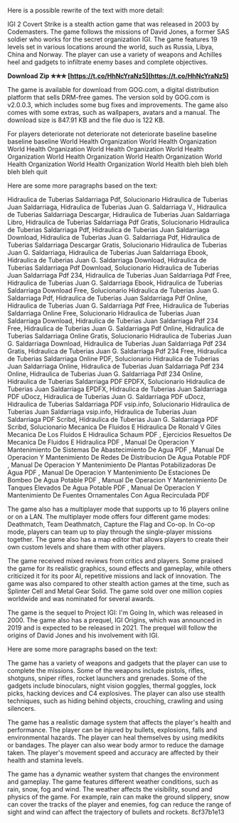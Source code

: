 
 
Here is a possible rewrite of the text with more detail:
  
IGI 2 Covert Strike is a stealth action game that was released in 2003 by Codemasters. The game follows the missions of David Jones, a former SAS soldier who works for the secret organization IGI. The game features 19 levels set in various locations around the world, such as Russia, Libya, China and Norway. The player can use a variety of weapons and Achilles heel and gadgets to infiltrate enemy bases and complete objectives.
 
**Download Zip ✯✯✯ [https://t.co/HhNcYraNz5](https://t.co/HhNcYraNz5)**


  
The game is available for download from GOG.com, a digital distribution platform that sells DRM-free games. The version sold by GOG.com is v2.0.0.3, which includes some bug fixes and improvements. The game also comes with some extras, such as wallpapers, avatars and a manual. The download size is 847.91 KB and the file duo is 122 KB.
  
For players deteriorate not deteriorate  not deteriorate   baseline  baseline  baseline  baseline   World Health Organization  World Health Organization  World Health Organization  World Health Organization  World Health Organization  World Health Organization  World Health Organization  World Health Organization  World Health Organization  World Health bleh bleh bleh bleh bleh quit

Here are some more paragraphs based on the text:
 
Hidraulica de Tuberias Saldarriaga Pdf,  Solucionario Hidraulica de Tuberias Juan Saldarriaga,  Hidraulica de Tuberias Juan G. Saldarriaga V.,  Hidraulica de Tuberias Saldarriaga Descargar,  Hidraulica de Tuberias Juan Saldarriaga Libro,  Hidraulica de Tuberias Saldarriaga Pdf Gratis,  Solucionario Hidraulica de Tuberias Saldarriaga Pdf,  Hidraulica de Tuberias Juan Saldarriaga Download,  Hidraulica de Tuberias Juan G. Saldarriaga Pdf,  Hidraulica de Tuberias Saldarriaga Descargar Gratis,  Solucionario Hidraulica de Tuberias Juan G. Saldarriaga,  Hidraulica de Tuberias Juan Saldarriaga Ebook,  Hidraulica de Tuberias Juan G. Saldarriaga Download,  Hidraulica de Tuberias Saldarriaga Pdf Download,  Solucionario Hidraulica de Tuberias Juan Saldarriaga Pdf 234,  Hidraulica de Tuberias Juan Saldarriaga Pdf Free,  Hidraulica de Tuberias Juan G. Saldarriaga Ebook,  Hidraulica de Tuberias Saldarriaga Download Free,  Solucionario Hidraulica de Tuberias Juan G. Saldarriaga Pdf,  Hidraulica de Tuberias Juan Saldarriaga Pdf Online,  Hidraulica de Tuberias Juan G. Saldarriaga Pdf Free,  Hidraulica de Tuberias Saldarriaga Online Free,  Solucionario Hidraulica de Tuberias Juan Saldarriaga Download,  Hidraulica de Tuberias Juan Saldarriaga Pdf 234 Free,  Hidraulica de Tuberias Juan G. Saldarriaga Pdf Online,  Hidraulica de Tuberias Saldarriaga Online Gratis,  Solucionario Hidraulica de Tuberias Juan G. Saldarriaga Download,  Hidraulica de Tuberias Juan Saldarriaga Pdf 234 Gratis,  Hidraulica de Tuberias Juan G. Saldarriaga Pdf 234 Free,  Hidraulica de Tuberias Saldarriaga Online PDF,  Solucionario Hidraulica de Tuberias Juan Saldarriaga Online,  Hidraulica de Tuberias Juan Saldarriaga Pdf 234 Online,  Hidraulica de Tuberias Juan G. Saldarriaga Pdf 234 Online,  Hidraulica de Tuberias Saldarriaga PDF EPDFX,  Solucionario Hidraulica de Tuberias Juan Saldarriaga EPDFX,  Hidraulica de Tuberias Juan Saldarriaga PDF uDocz,  Hidraulica de Tuberias Juan G. Saldarriaga PDF uDocz,  Hidraulica de Tuberias Saldarriaga PDF vsip.info,  Solucionario Hidraulica de Tuberias Juan Saldarriaga vsip.info,  Hidraulica de Tuberias Juan Saldarriaga PDF Scribd,  Hidraulica de Tuberias Juan G. Saldarriaga PDF Scribd,  Solucionario Mecanica De Fluidos E Hidraulica De Ronald V Giles Mecanica De Los Fluidos E Hidraulica Schaum PDF ,  Ejercicios Resueltos De Mecanica De Fluidos E Hidraulica PDF ,  Manual De Operacion Y Mantenimiento De Sistemas De Abastecimiento De Agua PDF ,  Manual De Operacion Y Mantenimiento De Redes De Distribucion De Agua Potable PDF ,  Manual De Operacion Y Mantenimiento De Plantas Potabilizadoras De Agua PDF ,  Manual De Operacion Y Mantenimiento De Estaciones De Bombeo De Agua Potable PDF ,  Manual De Operacion Y Mantenimiento De Tanques Elevados De Agua Potable PDF ,  Manual De Operacion Y Mantenimiento De Fuentes Ornamentales Con Agua Recirculada PDF
  
The game also has a multiplayer mode that supports up to 16 players online or on a LAN. The multiplayer mode offers four different game modes: Deathmatch, Team Deathmatch, Capture the Flag and Co-op. In Co-op mode, players can team up to play through the single-player missions together. The game also has a map editor that allows players to create their own custom levels and share them with other players.
  
The game received mixed reviews from critics and players. Some praised the game for its realistic graphics, sound effects and gameplay, while others criticized it for its poor AI, repetitive missions and lack of innovation. The game was also compared to other stealth action games at the time, such as Splinter Cell and Metal Gear Solid. The game sold over one million copies worldwide and was nominated for several awards.
  
The game is the sequel to Project IGI: I'm Going In, which was released in 2000. The game also has a prequel, IGI Origins, which was announced in 2019 and is expected to be released in 2021. The prequel will follow the origins of David Jones and his involvement with IGI.

Here are some more paragraphs based on the text:
  
The game has a variety of weapons and gadgets that the player can use to complete the missions. Some of the weapons include pistols, rifles, shotguns, sniper rifles, rocket launchers and grenades. Some of the gadgets include binoculars, night vision goggles, thermal goggles, lock picks, hacking devices and C4 explosives. The player can also use stealth techniques, such as hiding behind objects, crouching, crawling and using silencers.
  
The game has a realistic damage system that affects the player's health and performance. The player can be injured by bullets, explosions, falls and environmental hazards. The player can heal themselves by using medikits or bandages. The player can also wear body armor to reduce the damage taken. The player's movement speed and accuracy are affected by their health and stamina levels.
  
The game has a dynamic weather system that changes the environment and gameplay. The game features different weather conditions, such as rain, snow, fog and wind. The weather affects the visibility, sound and physics of the game. For example, rain can make the ground slippery, snow can cover the tracks of the player and enemies, fog can reduce the range of sight and wind can affect the trajectory of bullets and rockets.
 8cf37b1e13
 
